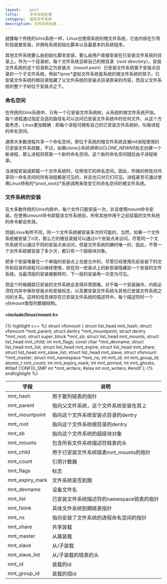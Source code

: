 ```yaml
---
layout:    post
title:     文件系统处理
category:  虚拟文件系统
description: 文件系统处理...
---
```

就像每个传统的Unix系统一样，Linux也使用系统的根文件系统，它由内核在引导阶段直接安装，并拥有系统初始化脚本以及最基本的系统程序。

其他文件系统要么由初始化脚本安装，要么由用户直接安装在已安装文件系统的目录上。作为一个目录树，每个文件系统豆邮自己的根目录（*root directory*）。安装文件系统的这个目录称之为安装点（*mount point*）已安装文件系统属于安装点目录的一个子文件系统。例如*/proc*虚拟文件系统是系统的根文件系统的孩子。已安装文件系统的根目录隐藏了父文件系统的安装点目录原来的内容，而且父文件系统的整个子树位于安装点之下。

### 命名空间 ###

在传统的Unix系统中，只有一个已安装文件系统树，从系统的根文件系统开始，每个进程通过指定合适的路径名可以访问已安装文件系统中的任何文件。从这个方面考虑，Linux更加精确：即每个进程可拥有自己的已安装文件系统树，叫做进程的命名空间。

通常大多数进程共享一个命名空间，即位于系统的根文件系统且被*init*进程使用的已安装文件系统数，不过，如果*clone()*系统调用以*CLONE_NEWNS*标志创建一个新进程，那么进程将获取一个新的命名空间。这个新的命名空间随后由子进程继承。

当进程安装或卸载一个文件系统时，仅修改它的命名空间。因此，所做的修改对共享同一命名空间的所有进程都是可见的，并且也只对它们可见。进程甚至可通过使用Linux特有的*pivot_root()*系统调用来改变它的命名空间的根文件系统。

### 文件系统的安装 ###

在大多数传统的Unix内核中，每个文件只能安装一次，并且使用*mount*命令安装。在使用*umount*命令卸载该文件系统前，所有其他作用于之前挂载的文件系统的命令都会失效。

但是Linux有所不同，同一个文件系统被安装多次时可能的，当然，如果一个文件系统被安装了n次，那么它的根目录就可以通过n个安装点来访问。尽管同一个文件系统可以通过不同的安装点来访问，但是文件系统的确时唯一的，因此，不管一个文件系统被安装了多少次，都只有一个超级块对象。

把多个安装堆叠在一个单独的安装点上也是允许的，尽管已经使用先前安装下的文件和目录的进程可以继续使用，但在同一安装点上的新安装隐藏前一个安装的文件系统。当最顶层的安装被删除时，下一层的安装再一次变为可见。

但这个时候跟踪已安装的文件系统会变得非常困难。对于每一个安装操作，内核必须在内存中保存安装点和安装标志，以及要安装文件系统与其他已安装文件系统之间的关系。这样的信息保存在已安装文件系统的描述符中，每个描述符时一个*vfsmount*类型的数据结构。

#### <include/linux/mount.h> ####

{% highlight c++ %}
struct vfsmount {
    struct list_head mnt_hash;
    struct vfsmount *mnt_parent;
    struct dentry *mnt_mountpoint;
    struct dentry *mnt_root;
    struct super_block *mnt_sb;
    struct list_head mnt_mounts;
    struct list_head mnt_child;
    int mnt_flags;
    const char *mnt_devname;
    struct list_head mnt_list;
    struct list_head mnt_expire;
    struct list_head mnt_share;
    struct list_head mnt_slave_list;
    struct list_head mnt_slave;
    struct vfsmount *mnt_master;
    struct mnt_namespace *mnt_ns;
    int mnt_id;
    int mnt_group_id;
    atomic_t mnt_count;
    int mnt_expiry_mark;
    int mnt_pinned;
    int mnt_ghosts;
#ifdef CONFIG_SMP
    int *mnt_writers;
#else
    int mnt_writers;
#endif
};
{% endhighlight %}

字段                  | 说明
------------          | -------------
mnt_hash              | 用于散列链表的指针
mnt_parent            | 指向父文件系统，这个文件系统安装在其上
mnt_mountpoint        | 指向这个文件系统安装点目录的dentry
mnt_root              | 指向这个文件系统根目录的dentry
mnt_sb                | 指向这个文件系统的超级块对象
mnt_mounts            | 包含所有文件系统描述符链表的头
mnt_child             | 用于已安装文件系统链表mnt\_mounts的指针
mnt_count             | 引用计数器
mnt_flags             | 标志
mnt\_expiry\_mark     | 文件系统是否到期
mnt_devname           | 设备文件名
mnt_list              | 已安装文件系统描述符的namespace链表的指针
mnt_fslink            | 具体文件系统到期链表指针
mnt_ns                | 指向安装了文件系统的进程命名空间的指针
mnt_share             | 共享装载
mnt_master            | 从属装载
mnt_slave             | 从/子装载
mnt\_slave\_list      | 从/子装载的链表的头
mnt_id                | 装载的id
mnt\_group\_id        | 装载的组id